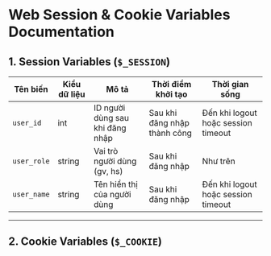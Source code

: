 # Web Session & Cookie Variables Documentation

## 1. Session Variables (`$_SESSION`)

| Tên biến | Kiểu dữ liệu | Mô tả | Thời điểm khởi tạo | Thời gian sống |
|----------|--------------|-------|---------------------|----------------|
| `user_id` | int | ID người dùng sau khi đăng nhập | Sau khi đăng nhập thành công | Đến khi logout hoặc session timeout |
| `user_role` | string | Vai trò người dùng (gv, hs) | Sau khi đăng nhập | Như trên |
|`user_name`| string | Tên hiển thị của người dùng | Sau khi đăng nhập | Đến khi logout hoặc session timeout |
---

## 2. Cookie Variables (`$_COOKIE`)


